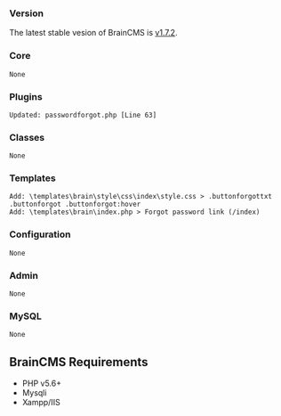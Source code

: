 ### Version ###
The latest stable vesion of BrainCMS is [v1.7.2][1].

### Core ###
	None

### Plugins ###
	Updated: passwordforgot.php [Line 63]

### Classes ###
	None

### Templates ###
	Add: \templates\brain\style\css\index\style.css > .buttonforgottxt .buttonforgot .buttonforgot:hover
	Add: \templates\brain\index.php > Forgot password link (/index)
    
### Configuration ###
	None


### Admin ###
	None
    
    
### MySQL ###
	None
    
    
## BrainCMS Requirements ##
- PHP v5.6+
- Mysqli
- Xampp/IIS 
    
[1]: https://github.com/BrainCMS/BrainCMS/releases